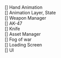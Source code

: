 [] Hand Animation  
[] Animation Layer, State  
[] Weapon Manager  
    [] AK-47  
    [] Knife  
[] Asset Manager  
[] Fog of war  
[] Loading Screen  
[] UI  
